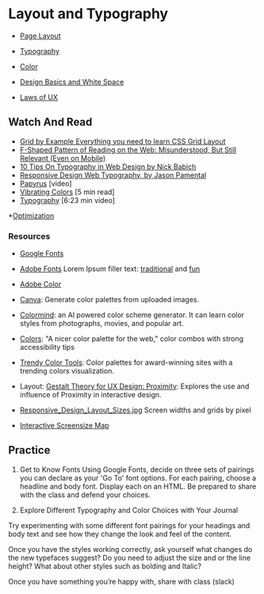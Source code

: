 # Layout and Typography

* [Page Layout](Page_Layout.pdf)
* [Typography](typography.md)
* [Color](Colors.pdf)
* [Design Basics and White Space](Design_Basics_Whitespace.pdf)


* [Laws of UX](https://lawsofux.com/)

## Watch And Read
* [Grid by Example Everything you need to learn CSS Grid Layout](https://gridbyexample.com/examples/)
* [F-Shaped Pattern of Reading on the Web: Misunderstood, But Still Relevant (Even on Mobile)](https://www.nngroup.com/articles/f-shaped-pattern-reading-web-content/)
* [10 Tips On Typography in Web Design by Nick Babich](https://uxplanet.org/10-tips-on-typography-in-web-design-13a378f4aa0d)
* [Responsive Design Web Typography, by Jason Pamental](https://www.codementor.io/design/tutorial/responsive-design-web-typography-tutorial-jason-pamental)
* [Papyrus](https://www.youtube.com/watch?v=jVhlJNJopOQ) [video]
* [Vibrating Colors](https://webdesign.tutsplus.com/articles/why-you-should-avoid-vibrating-color-combinations--cms-25621) [5 min read]
* [Typography](https://www.youtube.com/watch?v=sByzHoiYFX0)  [6:23 min video]

*[Optimization](https://www.smashingmagazine.com/2019/07/web-on-50mb-budget/)

### Resources
* [Google Fonts](https://fonts.google.com/)
* [Adobe Fonts](https://fonts.adobe.com/)
Lorem Ipsum filler text: [traditional](https://www.lipsum.com/) and [fun](https://designshack.net/articles/inspiration/30-useful-and-hilarious-lorem-ipsum-generators/)
* [Adobe Color](https://color.adobe.com/)
* [Canva](https://www.canva.com/colors/color-palette-generator/): Generate color palettes from uploaded images.
* [Colormind](http://colormind.io/): an AI powered color scheme generator. It can learn color styles from photographs, movies, and popular art.
* [Colors](http://clrs.cc/): "A nicer color palette for the web," color combos with strong accessibility tips
* [Trendy Color Tools](https://www.awwwards.com/trendy-web-color-palettes-and-material-design-color-schemes-tools.html): Color palettes for award-winning sites with a trending colors visualization.

* Layout: [Gestalt Theory for UX Design: Proximity](https://uxplanet.org/gestalt-theory-for-ux-design-principle-of-proximity-e56b136d52d1): Explores the use and influence of Proximity in interactive design.
* [Responsive_Design_Layout_Sizes.jpg](https://drive.google.com/drive/u/1/folders/17_o068ehOkK6f2IlSMHcoxaf_OlGpeO1) Screen widths and grids by pixel
* [Interactive Screensize Map](https://www.screensizemap.com/)

## Practice
1. Get to Know Fonts
   Using Google Fonts, decide on three sets of pairings you can declare as your 'Go To' font options. For each pairing, choose a headline and body font. Display each on an HTML. Be prepared to share with the class and defend your choices.

2. Explore Different Typography and Color Choices with Your Journal

Try experimenting with some different font pairings for your headings and body text and see how they change the look and feel of the content.

Once you have the styles working correctly, ask yourself what changes do the new typefaces suggest? Do you need to adjust the size and or the line height? What about other styles such as bolding and Italic?

Once you have something you’re happy with, share with class (slack)